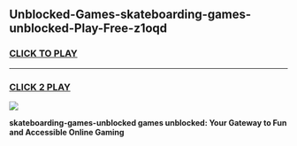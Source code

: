 
## Unblocked-Games-skateboarding-games-unblocked-Play-Free-z1oqd
<h3>
<a href="https://premium76.site?title=skateboarding-games-unblocked&ref=09A">CLICK TO PLAY</a></h3>
<hr>

<h3>
<a href="https://premium76.site?title=skateboarding-games-unblocked&ref=09A">CLICK 2 PLAY</a>
  
</h3>

<a href="https://premium76.site?title=skateboarding-games-unblocked&ref=09A"><img src="https://clearcache.store/games.png"></a>


**skateboarding-games-unblocked games unblocked: Your Gateway to Fun and Accessible Online Gaming**
